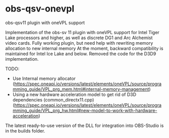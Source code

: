 # obs-qsv-onevpl
obs-qsv11 plugin with oneVPL support

Implementation of the obs-sv 11 plugin with oneVPL support for Intel Tiger Lake processors and higher, as well as discrete DG1 and Arc Alchemist video cards.
Fully working plugin, but need help with rewriting memory allocation to new internal memory
At the moment, backward compatibility is maintained for Intel Ice Lake and below.
Removed the code for the D3D9 implementation.

TODO:
- Use Internal memory allocator (https://spec.oneapi.io/versions/latest/elements/oneVPL/source/programming_guide/VPL_prg_mem.html#internal-memory-management)
- Using a new hardware acceleration model to get rid of D3D dependencies (common_directx11.cpp) (https://spec.oneapi.io/versions/latest/elements/oneVPL/source/programming_guide/VPL_prg_hw.html#new-model-to-work-with-hardware-acceleration)

The latest ready-to-use version of the DLL for integration into OBS-Studio is in the builds folder.
